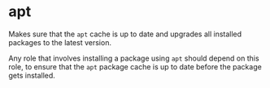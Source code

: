 # apt

Makes sure that the `apt` cache is up to date and upgrades all installed packages to the latest version.

Any role that involves installing a package using `apt` should depend on this role, 
to ensure that the `apt` package cache is up to date before the package gets installed.